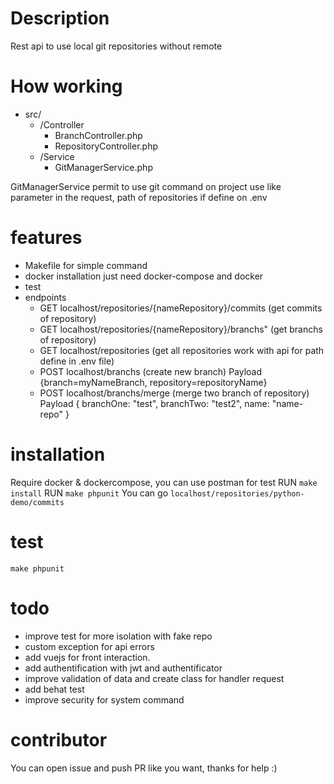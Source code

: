 # Description
Rest api to use local git repositories without remote

# How working 
* src/
    * /Controller
        * BranchController.php
        * RepositoryController.php
    * /Service
        * GitManagerService.php

GitManagerService permit to use git command on project use like parameter in the request, path of repositories if define
on .env

# features
* Makefile  for simple command
* docker installation just need docker-compose and docker
* test 
* endpoints
    * GET localhost/repositories/{nameRepository}/commits (get commits of repository)
    * GET localhost/repositories/{nameRepository}/branchs" (get branchs of repository)
    * GET localhost/repositories (get all repositories work with api for path define in .env file)
    * POST localhost/branchs (create new branch) Payload {branch=myNameBranch, repository=repositoryName}
    * POST localhost/branchs/merge (merge two branch of repository)  Payload {
                                                                                branchOne: "test",
                                                                                branchTwo: "test2",
                                                                                name: "name-repo"
                                                                      } 



# installation
Require  docker & dockercompose, you can use postman for test
RUN `make install`
RUN `make phpunit`
You can go `localhost/repositories/python-demo/commits`

# test

`make phpunit`

# todo
- improve test for more isolation with fake repo
- custom exception for api errors
- add vuejs for front interaction.
- add authentification with jwt and authentificator
- improve validation of data and create class for handler request
- add behat test
- improve security for system command

# contributor
You can open issue and push PR like you want, thanks for help :)